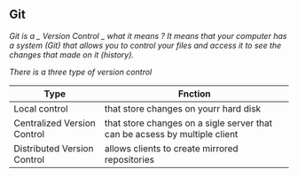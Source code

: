 ## Git 
*Git is a  _ Version Control _ what it means ? It means that your computer has a system (Git) that allows you to control your files and access 
it to see the changes that made on it (history).*

*There is a three type of version control* 

   Type           | Fnction
----------------- | -----------------
Local control | that store changes on yourr hard disk
Centralized Version Control | that store changes on a sigle server that can be acsess by multiple client
Distributed Version Control | allows clients to create mirrored repositories 
